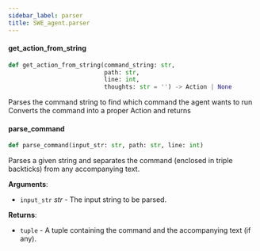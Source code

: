 ```yaml
---
sidebar_label: parser
title: SWE_agent.parser
---
```


#### get\_action\_from\_string

```python
def get_action_from_string(command_string: str,
                           path: str,
                           line: int,
                           thoughts: str = '') -> Action | None
```

Parses the command string to find which command the agent wants to run
Converts the command into a proper Action and returns

#### parse\_command

```python
def parse_command(input_str: str, path: str, line: int)
```

Parses a given string and separates the command (enclosed in triple backticks) from any accompanying text.

**Arguments**:

- `input_str` _str_ - The input string to be parsed.
  

**Returns**:

- `tuple` - A tuple containing the command and the accompanying text (if any).

